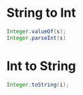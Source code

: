 # String to Int
```java
Integer.valueOf(s);
Integer.parseInt(s) 
```

# Int to String 
```java
Integer.toString(i);
```